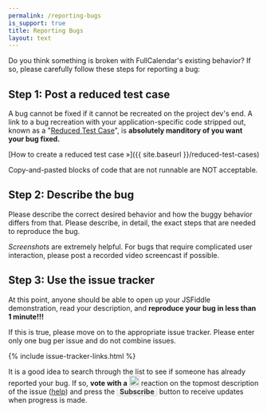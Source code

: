 ```yaml
---
permalink: /reporting-bugs
is_support: true
title: Reporting Bugs
layout: text
---
```



Do you think something is broken with FullCalendar's existing behavior? If so, please carefully follow these steps for reporting a bug:


## Step 1: Post a reduced test case

A bug cannot be fixed if it cannot be recreated on the project dev's end. A link to a bug recreation with your application-specific code stripped out, known as a "<a href='https://css-tricks.com/reduced-test-cases/'>Reduced Test Case</a>", is <strong>absolutely manditory of you want your bug fixed.</strong>

[How to create a reduced test case &raquo;]({{ site.baseurl }}/reduced-test-cases)

Copy-and-pasted blocks of code that are not runnable are NOT acceptable.


## Step 2: Describe the bug

Please describe the correct desired behavior and how the buggy behavior differs from that. Please describe, in detail, the exact steps that are needed to reproduce the bug.

*Screenshots* are extremely helpful. For bugs that require complicated user interaction, please post a recorded video screencast if possible.


## Step 3: Use the issue tracker

At this point, anyone should be able to open up your JSFiddle demonstration, read your description, and **reproduce your bug in less than 1 minute!!!**

If this is true, please move on to the appropriate issue tracker. Please enter only one bug per issue and do not combine issues.

{% include issue-tracker-links.html %}

It is a good idea to search through the list to see if someone has already reported your bug. If so, <strong>vote with a</strong> <img src="{{ site.baseurl }}/assets/images/thumbsup-emoji.png" width="20" height="20" style="vertical-align:baseline" alt='thumbsup' /> reaction on the topmost description of the issue (<a href="https://github.com/blog/2119-add-reactions-to-pull-requests-issues-and-comments">help</a>) and press the <strong style="background-image: linear-gradient(#fcfcfc, #eee); border: 1px solid #d5d5d5; color: #333; padding: 0 5px; border-radius: 3px">Subscribe</strong> button to receive updates when progress is made.
